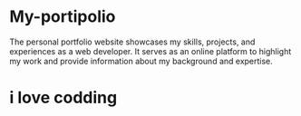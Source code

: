 # My-portipolio
The personal portfolio website showcases my skills, projects, and experiences as a web developer. It serves as an online platform to highlight my work and provide information about my background and expertise.
# i love codding

